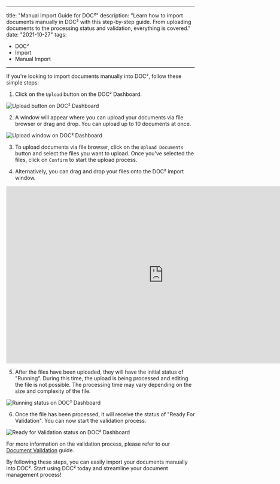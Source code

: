 
---
title: "Manual Import Guide for DOC²"
description: "Learn how to import documents manually in DOC² with this step-by-step guide. From uploading documents to the processing status and validation, everything is covered."
date: "2021-10-27"
tags:
  - DOC²
  - Import
  - Manual Import
---

If you're looking to import documents manually into DOC², follow these simple steps:

1. Click on the `Upload` button on the DOC² Dashboard.

![Upload button on DOC² Dashboard](/_images/doc2/DOC2_manual-import_1.png "Upload button on DOC² Dashboard")

2. A window will appear where you can upload your documents via file browser or drag and drop. You can upload up to 10 documents at once.

![Upload window on DOC² Dashboard](/_images/doc2/DOC2_manual-import_2.png "Upload window on DOC² Dashboard")

3. To upload documents via file browser, click on the `Upload Documents` button and select the files you want to upload. Once you've selected the files, click on `Confirm` to start the upload process.

4. Alternatively, you can drag and drop your files onto the DOC² import window.

<div class='video-container'>
<iframe width='840' height='472.5' src='https://www.youtube-nocookie.com/embed/Wwg86UY8JbE' frameborder='0' allow='accelerometer; autoplay; clipboard-write; encrypted-media; gyroscope; picture-in-picture' allowfullscreen></iframe>
</div>

5. After the files have been uploaded, they will have the initial status of "Running". During this time, the upload is being processed and editing the file is not possible. The processing time may vary depending on the size and complexity of the file.

![Running status on DOC² Dashboard](/_images/doc2/DOC2_manual-import_3.png "Running status on DOC² Dashboard")

6. Once the file has been processed, it will receive the status of "Ready For Validation". You can now start the validation process.

![Ready for Validation status on DOC² Dashboard](/_images/doc2/DOC2_manual-import_4.png "Ready for Validation status on DOC² Dashboard")

For more information on the validation process, please refer to our [Document Validation](/doc2/document-validation/) guide.

By following these steps, you can easily import your documents manually into DOC². Start using DOC² today and streamline your document management process!
